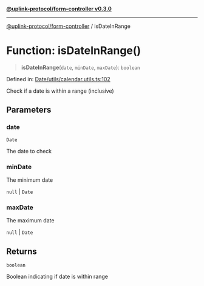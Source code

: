 [**@uplink-protocol/form-controller v0.3.0**](../README.md)

***

[@uplink-protocol/form-controller](../globals.md) / isDateInRange

# Function: isDateInRange()

> **isDateInRange**(`date`, `minDate`, `maxDate`): `boolean`

Defined in: [Date/utils/calendar.utils.ts:102](https://github.com/jmkcoder/uplink-protocol-calendar/blob/c7c94af75a3a7e438811c9ee3008f982792d2fb8/src/Date/utils/calendar.utils.ts#L102)

Check if a date is within a range (inclusive)

## Parameters

### date

`Date`

The date to check

### minDate

The minimum date

`null` | `Date`

### maxDate

The maximum date

`null` | `Date`

## Returns

`boolean`

Boolean indicating if date is within range
